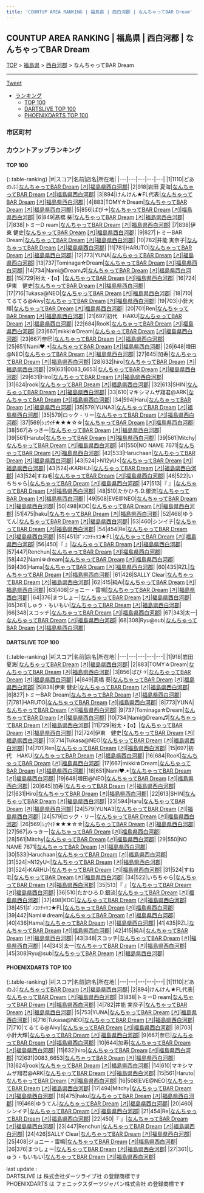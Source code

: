 ```yaml
---
title: 'COUNTUP AREA RANKING | 福島県 | 西白河郡 | なんちゃってBAR Dream'
---
```

## COUNTUP AREA RANKING | 福島県 | 西白河郡 | なんちゃってBAR Dream

[TOP](/darts/rank/) > [福島県](/darts/rank/福島県/) > [西白河郡](/darts/rank/福島県/西白河郡/) > なんちゃってBAR Dream

___

<a href="https://twitter.com/share?ref_src=twsrc%5Etfw" data-text="COUNTUP AREA RANKING | 福島県西白河郡なんちゃってBAR Dream" class="twitter-share-button" data-hashtags="DARTSLIVE,PHOENIXDARTS,darts,ダーツ" data-show-count="false">Tweet</a>

* [ランキング](#カウントアップランキング)
    * [TOP 100](#top-100)
    * [DARTSLIVE TOP 100](#dartslive-top-100)
    * [PHOENIXDARTS TOP 100](#phoenixdarts-top-100)

### 市区町村

<ul>

</ul>

### カウントアップランキング

#### TOP 100



{:.table-ranking}
|#|スコア|名前|店名|所在地|
|---|---|---|---|---|
|1|1110|<span class="rank-name-pd">どあのぶ</span>|<a href="/darts/rank/shops/82445.html">なんちゃってBAR Dream</a> <a href="https://vs.phoenixdarts.com/jp/shop/shopDetailInfo/s_82445?s_seq=82445">[↗]</a>|<a href="/darts/rank/福島県/西白河郡">福島県西白河郡</a>|
|2|918|<span class="rank-name-dl">岩田 夏海</span>|<a href="/darts/rank/shops/0468c81751098beb0d9b047a20a7ba1e.html">なんちゃってBAR Dream</a> <a href="https://search.dartslive.com/jp/shop/0468c81751098beb0d9b047a20a7ba1e">[↗]</a>|<a href="/darts/rank/福島県/西白河郡">福島県西白河郡</a>|
|3|894|<span class="rank-name-pd">けんけん★FL代表</span>|<a href="/darts/rank/shops/82445.html">なんちゃってBAR Dream</a> <a href="https://vs.phoenixdarts.com/jp/shop/shopDetailInfo/s_82445?s_seq=82445">[↗]</a>|<a href="/darts/rank/福島県/西白河郡">福島県西白河郡</a>|
|4|883|<span class="rank-name-dl">TOMY☆Dream</span>|<a href="/darts/rank/shops/0468c81751098beb0d9b047a20a7ba1e.html">なんちゃってBAR Dream</a> <a href="https://search.dartslive.com/jp/shop/0468c81751098beb0d9b047a20a7ba1e">[↗]</a>|<a href="/darts/rank/福島県/西白河郡">福島県西白河郡</a>|
|5|856|<span class="rank-name-dl">ばび→</span>|<a href="/darts/rank/shops/0468c81751098beb0d9b047a20a7ba1e.html">なんちゃってBAR Dream</a> <a href="https://search.dartslive.com/jp/shop/0468c81751098beb0d9b047a20a7ba1e">[↗]</a>|<a href="/darts/rank/福島県/西白河郡">福島県西白河郡</a>|
|6|849|<span class="rank-name-dl">髙橋 葵</span>|<a href="/darts/rank/shops/0468c81751098beb0d9b047a20a7ba1e.html">なんちゃってBAR Dream</a> <a href="https://search.dartslive.com/jp/shop/0468c81751098beb0d9b047a20a7ba1e">[↗]</a>|<a href="/darts/rank/福島県/西白河郡">福島県西白河郡</a>|
|7|838|<span class="rank-name-pd">トミーD ream</span>|<a href="/darts/rank/shops/82445.html">なんちゃってBAR Dream</a> <a href="https://vs.phoenixdarts.com/jp/shop/shopDetailInfo/s_82445?s_seq=82445">[↗]</a>|<a href="/darts/rank/福島県/西白河郡">福島県西白河郡</a>|
|7|838|<span class="rank-name-dl">伊東 健史</span>|<a href="/darts/rank/shops/0468c81751098beb0d9b047a20a7ba1e.html">なんちゃってBAR Dream</a> <a href="https://search.dartslive.com/jp/shop/0468c81751098beb0d9b047a20a7ba1e">[↗]</a>|<a href="/darts/rank/福島県/西白河郡">福島県西白河郡</a>|
|9|827|<span class="rank-name-dl">トミーBAR Dream</span>|<a href="/darts/rank/shops/0468c81751098beb0d9b047a20a7ba1e.html">なんちゃってBAR Dream</a> <a href="https://search.dartslive.com/jp/shop/0468c81751098beb0d9b047a20a7ba1e">[↗]</a>|<a href="/darts/rank/福島県/西白河郡">福島県西白河郡</a>|
|10|782|<span class="rank-name-pd">井能 実奈子</span>|<a href="/darts/rank/shops/82445.html">なんちゃってBAR Dream</a> <a href="https://vs.phoenixdarts.com/jp/shop/shopDetailInfo/s_82445?s_seq=82445">[↗]</a>|<a href="/darts/rank/福島県/西白河郡">福島県西白河郡</a>|
|11|781|<span class="rank-name-dl">HARUTO</span>|<a href="/darts/rank/shops/0468c81751098beb0d9b047a20a7ba1e.html">なんちゃってBAR Dream</a> <a href="https://search.dartslive.com/jp/shop/0468c81751098beb0d9b047a20a7ba1e">[↗]</a>|<a href="/darts/rank/福島県/西白河郡">福島県西白河郡</a>|
|12|773|<span class="rank-name-dl">YUNA</span>|<a href="/darts/rank/shops/0468c81751098beb0d9b047a20a7ba1e.html">なんちゃってBAR Dream</a> <a href="https://search.dartslive.com/jp/shop/0468c81751098beb0d9b047a20a7ba1e">[↗]</a>|<a href="/darts/rank/福島県/西白河郡">福島県西白河郡</a>|
|13|737|<span class="rank-name-dl">Tominaga☆Dream</span>|<a href="/darts/rank/shops/0468c81751098beb0d9b047a20a7ba1e.html">なんちゃってBAR Dream</a> <a href="https://search.dartslive.com/jp/shop/0468c81751098beb0d9b047a20a7ba1e">[↗]</a>|<a href="/darts/rank/福島県/西白河郡">福島県西白河郡</a>|
|14|734|<span class="rank-name-dl">Nami@Dream♫</span>|<a href="/darts/rank/shops/0468c81751098beb0d9b047a20a7ba1e.html">なんちゃってBAR Dream</a> <a href="https://search.dartslive.com/jp/shop/0468c81751098beb0d9b047a20a7ba1e">[↗]</a>|<a href="/darts/rank/福島県/西白河郡">福島県西白河郡</a>|
|15|729|<span class="rank-name-dl">裕太・【α】</span>|<a href="/darts/rank/shops/0468c81751098beb0d9b047a20a7ba1e.html">なんちゃってBAR Dream</a> <a href="https://search.dartslive.com/jp/shop/0468c81751098beb0d9b047a20a7ba1e">[↗]</a>|<a href="/darts/rank/福島県/西白河郡">福島県西白河郡</a>|
|16|724|<span class="rank-name-dl">伊東　健史</span>|<a href="/darts/rank/shops/0468c81751098beb0d9b047a20a7ba1e.html">なんちゃってBAR Dream</a> <a href="https://search.dartslive.com/jp/shop/0468c81751098beb0d9b047a20a7ba1e">[↗]</a>|<a href="/darts/rank/福島県/西白河郡">福島県西白河郡</a>|
|17|716|<span class="rank-name-pd">Tukasa@NEO</span>|<a href="/darts/rank/shops/82445.html">なんちゃってBAR Dream</a> <a href="https://vs.phoenixdarts.com/jp/shop/shopDetailInfo/s_82445?s_seq=82445">[↗]</a>|<a href="/darts/rank/福島県/西白河郡">福島県西白河郡</a>|
|18|710|<span class="rank-name-pd">てるてる@Aivy</span>|<a href="/darts/rank/shops/82445.html">なんちゃってBAR Dream</a> <a href="https://vs.phoenixdarts.com/jp/shop/shopDetailInfo/s_82445?s_seq=82445">[↗]</a>|<a href="/darts/rank/福島県/西白河郡">福島県西白河郡</a>|
|19|703|<span class="rank-name-pd">小針大輝</span>|<a href="/darts/rank/shops/82445.html">なんちゃってBAR Dream</a> <a href="https://vs.phoenixdarts.com/jp/shop/shopDetailInfo/s_82445?s_seq=82445">[↗]</a>|<a href="/darts/rank/福島県/西白河郡">福島県西白河郡</a>|
|20|701|<span class="rank-name-dl">Ren</span>|<a href="/darts/rank/shops/0468c81751098beb0d9b047a20a7ba1e.html">なんちゃってBAR Dream</a> <a href="https://search.dartslive.com/jp/shop/0468c81751098beb0d9b047a20a7ba1e">[↗]</a>|<a href="/darts/rank/福島県/西白河郡">福島県西白河郡</a>|
|21|697|<span class="rank-name-dl">初代　HAKU</span>|<a href="/darts/rank/shops/0468c81751098beb0d9b047a20a7ba1e.html">なんちゃってBAR Dream</a> <a href="https://search.dartslive.com/jp/shop/0468c81751098beb0d9b047a20a7ba1e">[↗]</a>|<a href="/darts/rank/福島県/西白河郡">福島県西白河郡</a>|
|22|684|<span class="rank-name-dl">RooK</span>|<a href="/darts/rank/shops/0468c81751098beb0d9b047a20a7ba1e.html">なんちゃってBAR Dream</a> <a href="https://search.dartslive.com/jp/shop/0468c81751098beb0d9b047a20a7ba1e">[↗]</a>|<a href="/darts/rank/福島県/西白河郡">福島県西白河郡</a>|
|23|667|<span class="rank-name-dl">mikki☆Dream</span>|<a href="/darts/rank/shops/0468c81751098beb0d9b047a20a7ba1e.html">なんちゃってBAR Dream</a> <a href="https://search.dartslive.com/jp/shop/0468c81751098beb0d9b047a20a7ba1e">[↗]</a>|<a href="/darts/rank/福島県/西白河郡">福島県西白河郡</a>|
|23|667|<span class="rank-name-pd">奈巳</span>|<a href="/darts/rank/shops/82445.html">なんちゃってBAR Dream</a> <a href="https://vs.phoenixdarts.com/jp/shop/shopDetailInfo/s_82445?s_seq=82445">[↗]</a>|<a href="/darts/rank/福島県/西白河郡">福島県西白河郡</a>|
|25|651|<span class="rank-name-dl">Nami❤︎.*</span>|<a href="/darts/rank/shops/0468c81751098beb0d9b047a20a7ba1e.html">なんちゃってBAR Dream</a> <a href="https://search.dartslive.com/jp/shop/0468c81751098beb0d9b047a20a7ba1e">[↗]</a>|<a href="/darts/rank/福島県/西白河郡">福島県西白河郡</a>|
|26|648|<span class="rank-name-dl">増田@NEO</span>|<a href="/darts/rank/shops/0468c81751098beb0d9b047a20a7ba1e.html">なんちゃってBAR Dream</a> <a href="https://search.dartslive.com/jp/shop/0468c81751098beb0d9b047a20a7ba1e">[↗]</a>|<a href="/darts/rank/福島県/西白河郡">福島県西白河郡</a>|
|27|645|<span class="rank-name-dl">加寿</span>|<a href="/darts/rank/shops/0468c81751098beb0d9b047a20a7ba1e.html">なんちゃってBAR Dream</a> <a href="https://search.dartslive.com/jp/shop/0468c81751098beb0d9b047a20a7ba1e">[↗]</a>|<a href="/darts/rank/福島県/西白河郡">福島県西白河郡</a>|
|28|632|<span class="rank-name-pd">hiro</span>|<a href="/darts/rank/shops/82445.html">なんちゃってBAR Dream</a> <a href="https://vs.phoenixdarts.com/jp/shop/shopDetailInfo/s_82445?s_seq=82445">[↗]</a>|<a href="/darts/rank/福島県/西白河郡">福島県西白河郡</a>|
|29|631|<span class="rank-name-pd">0083_6653</span>|<a href="/darts/rank/shops/82445.html">なんちゃってBAR Dream</a> <a href="https://vs.phoenixdarts.com/jp/shop/shopDetailInfo/s_82445?s_seq=82445">[↗]</a>|<a href="/darts/rank/福島県/西白河郡">福島県西白河郡</a>|
|29|631|<span class="rank-name-dl">Hiro</span>|<a href="/darts/rank/shops/0468c81751098beb0d9b047a20a7ba1e.html">なんちゃってBAR Dream</a> <a href="https://search.dartslive.com/jp/shop/0468c81751098beb0d9b047a20a7ba1e">[↗]</a>|<a href="/darts/rank/福島県/西白河郡">福島県西白河郡</a>|
|31|624|<span class="rank-name-pd">rook</span>|<a href="/darts/rank/shops/82445.html">なんちゃってBAR Dream</a> <a href="https://vs.phoenixdarts.com/jp/shop/shopDetailInfo/s_82445?s_seq=82445">[↗]</a>|<a href="/darts/rank/福島県/西白河郡">福島県西白河郡</a>|
|32|613|<span class="rank-name-dl">SHIN</span>|<a href="/darts/rank/shops/0468c81751098beb0d9b047a20a7ba1e.html">なんちゃってBAR Dream</a> <a href="https://search.dartslive.com/jp/shop/0468c81751098beb0d9b047a20a7ba1e">[↗]</a>|<a href="/darts/rank/福島県/西白河郡">福島県西白河郡</a>|
|33|610|<span class="rank-name-pd">マキシマムザ翔君@ARK</span>|<a href="/darts/rank/shops/82445.html">なんちゃってBAR Dream</a> <a href="https://vs.phoenixdarts.com/jp/shop/shopDetailInfo/s_82445?s_seq=82445">[↗]</a>|<a href="/darts/rank/福島県/西白河郡">福島県西白河郡</a>|
|34|594|<span class="rank-name-dl">Haru</span>|<a href="/darts/rank/shops/0468c81751098beb0d9b047a20a7ba1e.html">なんちゃってBAR Dream</a> <a href="https://search.dartslive.com/jp/shop/0468c81751098beb0d9b047a20a7ba1e">[↗]</a>|<a href="/darts/rank/福島県/西白河郡">福島県西白河郡</a>|
|35|579|<span class="rank-name-dl">YUNA3</span>|<a href="/darts/rank/shops/0468c81751098beb0d9b047a20a7ba1e.html">なんちゃってBAR Dream</a> <a href="https://search.dartslive.com/jp/shop/0468c81751098beb0d9b047a20a7ba1e">[↗]</a>|<a href="/darts/rank/福島県/西白河郡">福島県西白河郡</a>|
|35|579|<span class="rank-name-dl">ロック・リー</span>|<a href="/darts/rank/shops/0468c81751098beb0d9b047a20a7ba1e.html">なんちゃってBAR Dream</a> <a href="https://search.dartslive.com/jp/shop/0468c81751098beb0d9b047a20a7ba1e">[↗]</a>|<a href="/darts/rank/福島県/西白河郡">福島県西白河郡</a>|
|37|569|<span class="rank-name-dl">ｼｭｳｲﾁ★★★☆☆</span>|<a href="/darts/rank/shops/0468c81751098beb0d9b047a20a7ba1e.html">なんちゃってBAR Dream</a> <a href="https://search.dartslive.com/jp/shop/0468c81751098beb0d9b047a20a7ba1e">[↗]</a>|<a href="/darts/rank/福島県/西白河郡">福島県西白河郡</a>|
|38|567|<span class="rank-name-dl">みっきー</span>|<a href="/darts/rank/shops/0468c81751098beb0d9b047a20a7ba1e.html">なんちゃってBAR Dream</a> <a href="https://search.dartslive.com/jp/shop/0468c81751098beb0d9b047a20a7ba1e">[↗]</a>|<a href="/darts/rank/福島県/西白河郡">福島県西白河郡</a>|
|39|561|<span class="rank-name-pd">Haruto</span>|<a href="/darts/rank/shops/82445.html">なんちゃってBAR Dream</a> <a href="https://vs.phoenixdarts.com/jp/shop/shopDetailInfo/s_82445?s_seq=82445">[↗]</a>|<a href="/darts/rank/福島県/西白河郡">福島県西白河郡</a>|
|39|561|<span class="rank-name-dl">Mitchy</span>|<a href="/darts/rank/shops/0468c81751098beb0d9b047a20a7ba1e.html">なんちゃってBAR Dream</a> <a href="https://search.dartslive.com/jp/shop/0468c81751098beb0d9b047a20a7ba1e">[↗]</a>|<a href="/darts/rank/福島県/西白河郡">福島県西白河郡</a>|
|41|550|<span class="rank-name-dl">NO NAME 7671</span>|<a href="/darts/rank/shops/0468c81751098beb0d9b047a20a7ba1e.html">なんちゃってBAR Dream</a> <a href="https://search.dartslive.com/jp/shop/0468c81751098beb0d9b047a20a7ba1e">[↗]</a>|<a href="/darts/rank/福島県/西白河郡">福島県西白河郡</a>|
|42|533|<span class="rank-name-dl">Haruchaan</span>|<a href="/darts/rank/shops/0468c81751098beb0d9b047a20a7ba1e.html">なんちゃってBAR Dream</a> <a href="https://search.dartslive.com/jp/shop/0468c81751098beb0d9b047a20a7ba1e">[↗]</a>|<a href="/darts/rank/福島県/西白河郡">福島県西白河郡</a>|
|43|524|<span class="rank-name-dl">&gt;N12yU&lt;</span>|<a href="/darts/rank/shops/0468c81751098beb0d9b047a20a7ba1e.html">なんちゃってBAR Dream</a> <a href="https://search.dartslive.com/jp/shop/0468c81751098beb0d9b047a20a7ba1e">[↗]</a>|<a href="/darts/rank/福島県/西白河郡">福島県西白河郡</a>|
|43|524|<span class="rank-name-dl">‹KARHU›</span>|<a href="/darts/rank/shops/0468c81751098beb0d9b047a20a7ba1e.html">なんちゃってBAR Dream</a> <a href="https://search.dartslive.com/jp/shop/0468c81751098beb0d9b047a20a7ba1e">[↗]</a>|<a href="/darts/rank/福島県/西白河郡">福島県西白河郡</a>|
|43|524|<span class="rank-name-dl">すね毛</span>|<a href="/darts/rank/shops/0468c81751098beb0d9b047a20a7ba1e.html">なんちゃってBAR Dream</a> <a href="https://search.dartslive.com/jp/shop/0468c81751098beb0d9b047a20a7ba1e">[↗]</a>|<a href="/darts/rank/福島県/西白河郡">福島県西白河郡</a>|
|46|522|<span class="rank-name-dl">いちちゃら</span>|<a href="/darts/rank/shops/0468c81751098beb0d9b047a20a7ba1e.html">なんちゃってBAR Dream</a> <a href="https://search.dartslive.com/jp/shop/0468c81751098beb0d9b047a20a7ba1e">[↗]</a>|<a href="/darts/rank/福島県/西白河郡">福島県西白河郡</a>|
|47|513|<span class="rank-name-dl">『 』</span>|<a href="/darts/rank/shops/0468c81751098beb0d9b047a20a7ba1e.html">なんちゃってBAR Dream</a> <a href="https://search.dartslive.com/jp/shop/0468c81751098beb0d9b047a20a7ba1e">[↗]</a>|<a href="/darts/rank/福島県/西白河郡">福島県西白河郡</a>|
|48|510|<span class="rank-name-dl">たかひろ.D.銀流</span>|<a href="/darts/rank/shops/0468c81751098beb0d9b047a20a7ba1e.html">なんちゃってBAR Dream</a> <a href="https://search.dartslive.com/jp/shop/0468c81751098beb0d9b047a20a7ba1e">[↗]</a>|<a href="/darts/rank/福島県/西白河郡">福島県西白河郡</a>|
|49|508|<span class="rank-name-pd">EVE@NEO</span>|<a href="/darts/rank/shops/82445.html">なんちゃってBAR Dream</a> <a href="https://vs.phoenixdarts.com/jp/shop/shopDetailInfo/s_82445?s_seq=82445">[↗]</a>|<a href="/darts/rank/福島県/西白河郡">福島県西白河郡</a>|
|50|498|<span class="rank-name-dl">KDC</span>|<a href="/darts/rank/shops/0468c81751098beb0d9b047a20a7ba1e.html">なんちゃってBAR Dream</a> <a href="https://search.dartslive.com/jp/shop/0468c81751098beb0d9b047a20a7ba1e">[↗]</a>|<a href="/darts/rank/福島県/西白河郡">福島県西白河郡</a>|
|51|475|<span class="rank-name-pd">haku</span>|<a href="/darts/rank/shops/82445.html">なんちゃってBAR Dream</a> <a href="https://vs.phoenixdarts.com/jp/shop/shopDetailInfo/s_82445?s_seq=82445">[↗]</a>|<a href="/darts/rank/福島県/西白河郡">福島県西白河郡</a>|
|52|468|<span class="rank-name-pd">ゆうてん</span>|<a href="/darts/rank/shops/82445.html">なんちゃってBAR Dream</a> <a href="https://vs.phoenixdarts.com/jp/shop/shopDetailInfo/s_82445?s_seq=82445">[↗]</a>|<a href="/darts/rank/福島県/西白河郡">福島県西白河郡</a>|
|53|460|<span class="rank-name-pd">シンイチ</span>|<a href="/darts/rank/shops/82445.html">なんちゃってBAR Dream</a> <a href="https://vs.phoenixdarts.com/jp/shop/shopDetailInfo/s_82445?s_seq=82445">[↗]</a>|<a href="/darts/rank/福島県/西白河郡">福島県西白河郡</a>|
|54|454|<span class="rank-name-pd">Re</span>|<a href="/darts/rank/shops/82445.html">なんちゃってBAR Dream</a> <a href="https://vs.phoenixdarts.com/jp/shop/shopDetailInfo/s_82445?s_seq=82445">[↗]</a>|<a href="/darts/rank/福島県/西白河郡">福島県西白河郡</a>|
|55|451|<span class="rank-name-dl">ﾎﾟﾝｺﾂﾁｬﾘｺ★FL</span>|<a href="/darts/rank/shops/0468c81751098beb0d9b047a20a7ba1e.html">なんちゃってBAR Dream</a> <a href="https://search.dartslive.com/jp/shop/0468c81751098beb0d9b047a20a7ba1e">[↗]</a>|<a href="/darts/rank/福島県/西白河郡">福島県西白河郡</a>|
|56|450|<span class="rank-name-pd">『      』</span>|<a href="/darts/rank/shops/82445.html">なんちゃってBAR Dream</a> <a href="https://vs.phoenixdarts.com/jp/shop/shopDetailInfo/s_82445?s_seq=82445">[↗]</a>|<a href="/darts/rank/福島県/西白河郡">福島県西白河郡</a>|
|57|447|<span class="rank-name-pd">Renchun</span>|<a href="/darts/rank/shops/82445.html">なんちゃってBAR Dream</a> <a href="https://vs.phoenixdarts.com/jp/shop/shopDetailInfo/s_82445?s_seq=82445">[↗]</a>|<a href="/darts/rank/福島県/西白河郡">福島県西白河郡</a>|
|58|442|<span class="rank-name-dl">Nami☆dream</span>|<a href="/darts/rank/shops/0468c81751098beb0d9b047a20a7ba1e.html">なんちゃってBAR Dream</a> <a href="https://search.dartslive.com/jp/shop/0468c81751098beb0d9b047a20a7ba1e">[↗]</a>|<a href="/darts/rank/福島県/西白河郡">福島県西白河郡</a>|
|59|436|<span class="rank-name-dl">Hama</span>|<a href="/darts/rank/shops/0468c81751098beb0d9b047a20a7ba1e.html">なんちゃってBAR Dream</a> <a href="https://search.dartslive.com/jp/shop/0468c81751098beb0d9b047a20a7ba1e">[↗]</a>|<a href="/darts/rank/福島県/西白河郡">福島県西白河郡</a>|
|60|435|<span class="rank-name-dl">RZL</span>|<a href="/darts/rank/shops/0468c81751098beb0d9b047a20a7ba1e.html">なんちゃってBAR Dream</a> <a href="https://search.dartslive.com/jp/shop/0468c81751098beb0d9b047a20a7ba1e">[↗]</a>|<a href="/darts/rank/福島県/西白河郡">福島県西白河郡</a>|
|61|426|<span class="rank-name-pd">SALLY Clear</span>|<a href="/darts/rank/shops/82445.html">なんちゃってBAR Dream</a> <a href="https://vs.phoenixdarts.com/jp/shop/shopDetailInfo/s_82445?s_seq=82445">[↗]</a>|<a href="/darts/rank/福島県/西白河郡">福島県西白河郡</a>|
|62|415|<span class="rank-name-dl">純Ai</span>|<a href="/darts/rank/shops/0468c81751098beb0d9b047a20a7ba1e.html">なんちゃってBAR Dream</a> <a href="https://search.dartslive.com/jp/shop/0468c81751098beb0d9b047a20a7ba1e">[↗]</a>|<a href="/darts/rank/福島県/西白河郡">福島県西白河郡</a>|
|63|408|<span class="rank-name-pd">ジョニー・雷鳴</span>|<a href="/darts/rank/shops/82445.html">なんちゃってBAR Dream</a> <a href="https://vs.phoenixdarts.com/jp/shop/shopDetailInfo/s_82445?s_seq=82445">[↗]</a>|<a href="/darts/rank/福島県/西白河郡">福島県西白河郡</a>|
|64|376|<span class="rank-name-pd">まつしょー</span>|<a href="/darts/rank/shops/82445.html">なんちゃってBAR Dream</a> <a href="https://vs.phoenixdarts.com/jp/shop/shopDetailInfo/s_82445?s_seq=82445">[↗]</a>|<a href="/darts/rank/福島県/西白河郡">福島県西白河郡</a>|
|65|361|<span class="rank-name-pd">しゅう・もいもい</span>|<a href="/darts/rank/shops/82445.html">なんちゃってBAR Dream</a> <a href="https://vs.phoenixdarts.com/jp/shop/shopDetailInfo/s_82445?s_seq=82445">[↗]</a>|<a href="/darts/rank/福島県/西白河郡">福島県西白河郡</a>|
|66|348|<span class="rank-name-dl">スコッチ</span>|<a href="/darts/rank/shops/0468c81751098beb0d9b047a20a7ba1e.html">なんちゃってBAR Dream</a> <a href="https://search.dartslive.com/jp/shop/0468c81751098beb0d9b047a20a7ba1e">[↗]</a>|<a href="/darts/rank/福島県/西白河郡">福島県西白河郡</a>|
|67|343|<span class="rank-name-dl">太一</span>|<a href="/darts/rank/shops/0468c81751098beb0d9b047a20a7ba1e.html">なんちゃってBAR Dream</a> <a href="https://search.dartslive.com/jp/shop/0468c81751098beb0d9b047a20a7ba1e">[↗]</a>|<a href="/darts/rank/福島県/西白河郡">福島県西白河郡</a>|
|68|308|<span class="rank-name-dl">Ryu@sub</span>|<a href="/darts/rank/shops/0468c81751098beb0d9b047a20a7ba1e.html">なんちゃってBAR Dream</a> <a href="https://search.dartslive.com/jp/shop/0468c81751098beb0d9b047a20a7ba1e">[↗]</a>|<a href="/darts/rank/福島県/西白河郡">福島県西白河郡</a>|


#### DARTSLIVE TOP 100



{:.table-ranking}
|#|スコア|名前|店名|所在地|
|---|---|---|---|---|
|1|918|<span class="rank-name-dl">岩田 夏海</span>|<a href="/darts/rank/shops/0468c81751098beb0d9b047a20a7ba1e.html">なんちゃってBAR Dream</a> <a href="https://search.dartslive.com/jp/shop/0468c81751098beb0d9b047a20a7ba1e">[↗]</a>|<a href="/darts/rank/福島県/西白河郡">福島県西白河郡</a>|
|2|883|<span class="rank-name-dl">TOMY☆Dream</span>|<a href="/darts/rank/shops/0468c81751098beb0d9b047a20a7ba1e.html">なんちゃってBAR Dream</a> <a href="https://search.dartslive.com/jp/shop/0468c81751098beb0d9b047a20a7ba1e">[↗]</a>|<a href="/darts/rank/福島県/西白河郡">福島県西白河郡</a>|
|3|856|<span class="rank-name-dl">ばび→</span>|<a href="/darts/rank/shops/0468c81751098beb0d9b047a20a7ba1e.html">なんちゃってBAR Dream</a> <a href="https://search.dartslive.com/jp/shop/0468c81751098beb0d9b047a20a7ba1e">[↗]</a>|<a href="/darts/rank/福島県/西白河郡">福島県西白河郡</a>|
|4|849|<span class="rank-name-dl">髙橋 葵</span>|<a href="/darts/rank/shops/0468c81751098beb0d9b047a20a7ba1e.html">なんちゃってBAR Dream</a> <a href="https://search.dartslive.com/jp/shop/0468c81751098beb0d9b047a20a7ba1e">[↗]</a>|<a href="/darts/rank/福島県/西白河郡">福島県西白河郡</a>|
|5|838|<span class="rank-name-dl">伊東 健史</span>|<a href="/darts/rank/shops/0468c81751098beb0d9b047a20a7ba1e.html">なんちゃってBAR Dream</a> <a href="https://search.dartslive.com/jp/shop/0468c81751098beb0d9b047a20a7ba1e">[↗]</a>|<a href="/darts/rank/福島県/西白河郡">福島県西白河郡</a>|
|6|827|<span class="rank-name-dl">トミーBAR Dream</span>|<a href="/darts/rank/shops/0468c81751098beb0d9b047a20a7ba1e.html">なんちゃってBAR Dream</a> <a href="https://search.dartslive.com/jp/shop/0468c81751098beb0d9b047a20a7ba1e">[↗]</a>|<a href="/darts/rank/福島県/西白河郡">福島県西白河郡</a>|
|7|781|<span class="rank-name-dl">HARUTO</span>|<a href="/darts/rank/shops/0468c81751098beb0d9b047a20a7ba1e.html">なんちゃってBAR Dream</a> <a href="https://search.dartslive.com/jp/shop/0468c81751098beb0d9b047a20a7ba1e">[↗]</a>|<a href="/darts/rank/福島県/西白河郡">福島県西白河郡</a>|
|8|773|<span class="rank-name-dl">YUNA</span>|<a href="/darts/rank/shops/0468c81751098beb0d9b047a20a7ba1e.html">なんちゃってBAR Dream</a> <a href="https://search.dartslive.com/jp/shop/0468c81751098beb0d9b047a20a7ba1e">[↗]</a>|<a href="/darts/rank/福島県/西白河郡">福島県西白河郡</a>|
|9|737|<span class="rank-name-dl">Tominaga☆Dream</span>|<a href="/darts/rank/shops/0468c81751098beb0d9b047a20a7ba1e.html">なんちゃってBAR Dream</a> <a href="https://search.dartslive.com/jp/shop/0468c81751098beb0d9b047a20a7ba1e">[↗]</a>|<a href="/darts/rank/福島県/西白河郡">福島県西白河郡</a>|
|10|734|<span class="rank-name-dl">Nami@Dream♫</span>|<a href="/darts/rank/shops/0468c81751098beb0d9b047a20a7ba1e.html">なんちゃってBAR Dream</a> <a href="https://search.dartslive.com/jp/shop/0468c81751098beb0d9b047a20a7ba1e">[↗]</a>|<a href="/darts/rank/福島県/西白河郡">福島県西白河郡</a>|
|11|729|<span class="rank-name-dl">裕太・【α】</span>|<a href="/darts/rank/shops/0468c81751098beb0d9b047a20a7ba1e.html">なんちゃってBAR Dream</a> <a href="https://search.dartslive.com/jp/shop/0468c81751098beb0d9b047a20a7ba1e">[↗]</a>|<a href="/darts/rank/福島県/西白河郡">福島県西白河郡</a>|
|12|724|<span class="rank-name-dl">伊東　健史</span>|<a href="/darts/rank/shops/0468c81751098beb0d9b047a20a7ba1e.html">なんちゃってBAR Dream</a> <a href="https://search.dartslive.com/jp/shop/0468c81751098beb0d9b047a20a7ba1e">[↗]</a>|<a href="/darts/rank/福島県/西白河郡">福島県西白河郡</a>|
|13|714|<span class="rank-name-dl">Tukasa@NEO</span>|<a href="/darts/rank/shops/0468c81751098beb0d9b047a20a7ba1e.html">なんちゃってBAR Dream</a> <a href="https://search.dartslive.com/jp/shop/0468c81751098beb0d9b047a20a7ba1e">[↗]</a>|<a href="/darts/rank/福島県/西白河郡">福島県西白河郡</a>|
|14|701|<span class="rank-name-dl">Ren</span>|<a href="/darts/rank/shops/0468c81751098beb0d9b047a20a7ba1e.html">なんちゃってBAR Dream</a> <a href="https://search.dartslive.com/jp/shop/0468c81751098beb0d9b047a20a7ba1e">[↗]</a>|<a href="/darts/rank/福島県/西白河郡">福島県西白河郡</a>|
|15|697|<span class="rank-name-dl">初代　HAKU</span>|<a href="/darts/rank/shops/0468c81751098beb0d9b047a20a7ba1e.html">なんちゃってBAR Dream</a> <a href="https://search.dartslive.com/jp/shop/0468c81751098beb0d9b047a20a7ba1e">[↗]</a>|<a href="/darts/rank/福島県/西白河郡">福島県西白河郡</a>|
|16|684|<span class="rank-name-dl">RooK</span>|<a href="/darts/rank/shops/0468c81751098beb0d9b047a20a7ba1e.html">なんちゃってBAR Dream</a> <a href="https://search.dartslive.com/jp/shop/0468c81751098beb0d9b047a20a7ba1e">[↗]</a>|<a href="/darts/rank/福島県/西白河郡">福島県西白河郡</a>|
|17|667|<span class="rank-name-dl">mikki☆Dream</span>|<a href="/darts/rank/shops/0468c81751098beb0d9b047a20a7ba1e.html">なんちゃってBAR Dream</a> <a href="https://search.dartslive.com/jp/shop/0468c81751098beb0d9b047a20a7ba1e">[↗]</a>|<a href="/darts/rank/福島県/西白河郡">福島県西白河郡</a>|
|18|651|<span class="rank-name-dl">Nami❤︎.*</span>|<a href="/darts/rank/shops/0468c81751098beb0d9b047a20a7ba1e.html">なんちゃってBAR Dream</a> <a href="https://search.dartslive.com/jp/shop/0468c81751098beb0d9b047a20a7ba1e">[↗]</a>|<a href="/darts/rank/福島県/西白河郡">福島県西白河郡</a>|
|19|648|<span class="rank-name-dl">増田@NEO</span>|<a href="/darts/rank/shops/0468c81751098beb0d9b047a20a7ba1e.html">なんちゃってBAR Dream</a> <a href="https://search.dartslive.com/jp/shop/0468c81751098beb0d9b047a20a7ba1e">[↗]</a>|<a href="/darts/rank/福島県/西白河郡">福島県西白河郡</a>|
|20|645|<span class="rank-name-dl">加寿</span>|<a href="/darts/rank/shops/0468c81751098beb0d9b047a20a7ba1e.html">なんちゃってBAR Dream</a> <a href="https://search.dartslive.com/jp/shop/0468c81751098beb0d9b047a20a7ba1e">[↗]</a>|<a href="/darts/rank/福島県/西白河郡">福島県西白河郡</a>|
|21|631|<span class="rank-name-dl">Hiro</span>|<a href="/darts/rank/shops/0468c81751098beb0d9b047a20a7ba1e.html">なんちゃってBAR Dream</a> <a href="https://search.dartslive.com/jp/shop/0468c81751098beb0d9b047a20a7ba1e">[↗]</a>|<a href="/darts/rank/福島県/西白河郡">福島県西白河郡</a>|
|22|613|<span class="rank-name-dl">SHIN</span>|<a href="/darts/rank/shops/0468c81751098beb0d9b047a20a7ba1e.html">なんちゃってBAR Dream</a> <a href="https://search.dartslive.com/jp/shop/0468c81751098beb0d9b047a20a7ba1e">[↗]</a>|<a href="/darts/rank/福島県/西白河郡">福島県西白河郡</a>|
|23|594|<span class="rank-name-dl">Haru</span>|<a href="/darts/rank/shops/0468c81751098beb0d9b047a20a7ba1e.html">なんちゃってBAR Dream</a> <a href="https://search.dartslive.com/jp/shop/0468c81751098beb0d9b047a20a7ba1e">[↗]</a>|<a href="/darts/rank/福島県/西白河郡">福島県西白河郡</a>|
|24|579|<span class="rank-name-dl">YUNA3</span>|<a href="/darts/rank/shops/0468c81751098beb0d9b047a20a7ba1e.html">なんちゃってBAR Dream</a> <a href="https://search.dartslive.com/jp/shop/0468c81751098beb0d9b047a20a7ba1e">[↗]</a>|<a href="/darts/rank/福島県/西白河郡">福島県西白河郡</a>|
|24|579|<span class="rank-name-dl">ロック・リー</span>|<a href="/darts/rank/shops/0468c81751098beb0d9b047a20a7ba1e.html">なんちゃってBAR Dream</a> <a href="https://search.dartslive.com/jp/shop/0468c81751098beb0d9b047a20a7ba1e">[↗]</a>|<a href="/darts/rank/福島県/西白河郡">福島県西白河郡</a>|
|26|569|<span class="rank-name-dl">ｼｭｳｲﾁ★★★☆☆</span>|<a href="/darts/rank/shops/0468c81751098beb0d9b047a20a7ba1e.html">なんちゃってBAR Dream</a> <a href="https://search.dartslive.com/jp/shop/0468c81751098beb0d9b047a20a7ba1e">[↗]</a>|<a href="/darts/rank/福島県/西白河郡">福島県西白河郡</a>|
|27|567|<span class="rank-name-dl">みっきー</span>|<a href="/darts/rank/shops/0468c81751098beb0d9b047a20a7ba1e.html">なんちゃってBAR Dream</a> <a href="https://search.dartslive.com/jp/shop/0468c81751098beb0d9b047a20a7ba1e">[↗]</a>|<a href="/darts/rank/福島県/西白河郡">福島県西白河郡</a>|
|28|561|<span class="rank-name-dl">Mitchy</span>|<a href="/darts/rank/shops/0468c81751098beb0d9b047a20a7ba1e.html">なんちゃってBAR Dream</a> <a href="https://search.dartslive.com/jp/shop/0468c81751098beb0d9b047a20a7ba1e">[↗]</a>|<a href="/darts/rank/福島県/西白河郡">福島県西白河郡</a>|
|29|550|<span class="rank-name-dl">NO NAME 7671</span>|<a href="/darts/rank/shops/0468c81751098beb0d9b047a20a7ba1e.html">なんちゃってBAR Dream</a> <a href="https://search.dartslive.com/jp/shop/0468c81751098beb0d9b047a20a7ba1e">[↗]</a>|<a href="/darts/rank/福島県/西白河郡">福島県西白河郡</a>|
|30|533|<span class="rank-name-dl">Haruchaan</span>|<a href="/darts/rank/shops/0468c81751098beb0d9b047a20a7ba1e.html">なんちゃってBAR Dream</a> <a href="https://search.dartslive.com/jp/shop/0468c81751098beb0d9b047a20a7ba1e">[↗]</a>|<a href="/darts/rank/福島県/西白河郡">福島県西白河郡</a>|
|31|524|<span class="rank-name-dl">&gt;N12yU&lt;</span>|<a href="/darts/rank/shops/0468c81751098beb0d9b047a20a7ba1e.html">なんちゃってBAR Dream</a> <a href="https://search.dartslive.com/jp/shop/0468c81751098beb0d9b047a20a7ba1e">[↗]</a>|<a href="/darts/rank/福島県/西白河郡">福島県西白河郡</a>|
|31|524|<span class="rank-name-dl">‹KARHU›</span>|<a href="/darts/rank/shops/0468c81751098beb0d9b047a20a7ba1e.html">なんちゃってBAR Dream</a> <a href="https://search.dartslive.com/jp/shop/0468c81751098beb0d9b047a20a7ba1e">[↗]</a>|<a href="/darts/rank/福島県/西白河郡">福島県西白河郡</a>|
|31|524|<span class="rank-name-dl">すね毛</span>|<a href="/darts/rank/shops/0468c81751098beb0d9b047a20a7ba1e.html">なんちゃってBAR Dream</a> <a href="https://search.dartslive.com/jp/shop/0468c81751098beb0d9b047a20a7ba1e">[↗]</a>|<a href="/darts/rank/福島県/西白河郡">福島県西白河郡</a>|
|34|522|<span class="rank-name-dl">いちちゃら</span>|<a href="/darts/rank/shops/0468c81751098beb0d9b047a20a7ba1e.html">なんちゃってBAR Dream</a> <a href="https://search.dartslive.com/jp/shop/0468c81751098beb0d9b047a20a7ba1e">[↗]</a>|<a href="/darts/rank/福島県/西白河郡">福島県西白河郡</a>|
|35|513|<span class="rank-name-dl">『 』</span>|<a href="/darts/rank/shops/0468c81751098beb0d9b047a20a7ba1e.html">なんちゃってBAR Dream</a> <a href="https://search.dartslive.com/jp/shop/0468c81751098beb0d9b047a20a7ba1e">[↗]</a>|<a href="/darts/rank/福島県/西白河郡">福島県西白河郡</a>|
|36|510|<span class="rank-name-dl">たかひろ.D.銀流</span>|<a href="/darts/rank/shops/0468c81751098beb0d9b047a20a7ba1e.html">なんちゃってBAR Dream</a> <a href="https://search.dartslive.com/jp/shop/0468c81751098beb0d9b047a20a7ba1e">[↗]</a>|<a href="/darts/rank/福島県/西白河郡">福島県西白河郡</a>|
|37|498|<span class="rank-name-dl">KDC</span>|<a href="/darts/rank/shops/0468c81751098beb0d9b047a20a7ba1e.html">なんちゃってBAR Dream</a> <a href="https://search.dartslive.com/jp/shop/0468c81751098beb0d9b047a20a7ba1e">[↗]</a>|<a href="/darts/rank/福島県/西白河郡">福島県西白河郡</a>|
|38|451|<span class="rank-name-dl">ﾎﾟﾝｺﾂﾁｬﾘｺ★FL</span>|<a href="/darts/rank/shops/0468c81751098beb0d9b047a20a7ba1e.html">なんちゃってBAR Dream</a> <a href="https://search.dartslive.com/jp/shop/0468c81751098beb0d9b047a20a7ba1e">[↗]</a>|<a href="/darts/rank/福島県/西白河郡">福島県西白河郡</a>|
|39|442|<span class="rank-name-dl">Nami☆dream</span>|<a href="/darts/rank/shops/0468c81751098beb0d9b047a20a7ba1e.html">なんちゃってBAR Dream</a> <a href="https://search.dartslive.com/jp/shop/0468c81751098beb0d9b047a20a7ba1e">[↗]</a>|<a href="/darts/rank/福島県/西白河郡">福島県西白河郡</a>|
|40|436|<span class="rank-name-dl">Hama</span>|<a href="/darts/rank/shops/0468c81751098beb0d9b047a20a7ba1e.html">なんちゃってBAR Dream</a> <a href="https://search.dartslive.com/jp/shop/0468c81751098beb0d9b047a20a7ba1e">[↗]</a>|<a href="/darts/rank/福島県/西白河郡">福島県西白河郡</a>|
|41|435|<span class="rank-name-dl">RZL</span>|<a href="/darts/rank/shops/0468c81751098beb0d9b047a20a7ba1e.html">なんちゃってBAR Dream</a> <a href="https://search.dartslive.com/jp/shop/0468c81751098beb0d9b047a20a7ba1e">[↗]</a>|<a href="/darts/rank/福島県/西白河郡">福島県西白河郡</a>|
|42|415|<span class="rank-name-dl">純Ai</span>|<a href="/darts/rank/shops/0468c81751098beb0d9b047a20a7ba1e.html">なんちゃってBAR Dream</a> <a href="https://search.dartslive.com/jp/shop/0468c81751098beb0d9b047a20a7ba1e">[↗]</a>|<a href="/darts/rank/福島県/西白河郡">福島県西白河郡</a>|
|43|348|<span class="rank-name-dl">スコッチ</span>|<a href="/darts/rank/shops/0468c81751098beb0d9b047a20a7ba1e.html">なんちゃってBAR Dream</a> <a href="https://search.dartslive.com/jp/shop/0468c81751098beb0d9b047a20a7ba1e">[↗]</a>|<a href="/darts/rank/福島県/西白河郡">福島県西白河郡</a>|
|44|343|<span class="rank-name-dl">太一</span>|<a href="/darts/rank/shops/0468c81751098beb0d9b047a20a7ba1e.html">なんちゃってBAR Dream</a> <a href="https://search.dartslive.com/jp/shop/0468c81751098beb0d9b047a20a7ba1e">[↗]</a>|<a href="/darts/rank/福島県/西白河郡">福島県西白河郡</a>|
|45|308|<span class="rank-name-dl">Ryu@sub</span>|<a href="/darts/rank/shops/0468c81751098beb0d9b047a20a7ba1e.html">なんちゃってBAR Dream</a> <a href="https://search.dartslive.com/jp/shop/0468c81751098beb0d9b047a20a7ba1e">[↗]</a>|<a href="/darts/rank/福島県/西白河郡">福島県西白河郡</a>|


#### PHOENIXDARTS TOP 100



{:.table-ranking}
|#|スコア|名前|店名|所在地|
|---|---|---|---|---|
|1|1110|<span class="rank-name-pd">どあのぶ</span>|<a href="/darts/rank/shops/82445.html">なんちゃってBAR Dream</a> <a href="https://vs.phoenixdarts.com/jp/shop/shopDetailInfo/s_82445?s_seq=82445">[↗]</a>|<a href="/darts/rank/福島県/西白河郡">福島県西白河郡</a>|
|2|894|<span class="rank-name-pd">けんけん★FL代表</span>|<a href="/darts/rank/shops/82445.html">なんちゃってBAR Dream</a> <a href="https://vs.phoenixdarts.com/jp/shop/shopDetailInfo/s_82445?s_seq=82445">[↗]</a>|<a href="/darts/rank/福島県/西白河郡">福島県西白河郡</a>|
|3|838|<span class="rank-name-pd">トミーD ream</span>|<a href="/darts/rank/shops/82445.html">なんちゃってBAR Dream</a> <a href="https://vs.phoenixdarts.com/jp/shop/shopDetailInfo/s_82445?s_seq=82445">[↗]</a>|<a href="/darts/rank/福島県/西白河郡">福島県西白河郡</a>|
|4|782|<span class="rank-name-pd">井能 実奈子</span>|<a href="/darts/rank/shops/82445.html">なんちゃってBAR Dream</a> <a href="https://vs.phoenixdarts.com/jp/shop/shopDetailInfo/s_82445?s_seq=82445">[↗]</a>|<a href="/darts/rank/福島県/西白河郡">福島県西白河郡</a>|
|5|753|<span class="rank-name-pd">YUNA</span>|<a href="/darts/rank/shops/82445.html">なんちゃってBAR Dream</a> <a href="https://vs.phoenixdarts.com/jp/shop/shopDetailInfo/s_82445?s_seq=82445">[↗]</a>|<a href="/darts/rank/福島県/西白河郡">福島県西白河郡</a>|
|6|716|<span class="rank-name-pd">Tukasa@NEO</span>|<a href="/darts/rank/shops/82445.html">なんちゃってBAR Dream</a> <a href="https://vs.phoenixdarts.com/jp/shop/shopDetailInfo/s_82445?s_seq=82445">[↗]</a>|<a href="/darts/rank/福島県/西白河郡">福島県西白河郡</a>|
|7|710|<span class="rank-name-pd">てるてる@Aivy</span>|<a href="/darts/rank/shops/82445.html">なんちゃってBAR Dream</a> <a href="https://vs.phoenixdarts.com/jp/shop/shopDetailInfo/s_82445?s_seq=82445">[↗]</a>|<a href="/darts/rank/福島県/西白河郡">福島県西白河郡</a>|
|8|703|<span class="rank-name-pd">小針大輝</span>|<a href="/darts/rank/shops/82445.html">なんちゃってBAR Dream</a> <a href="https://vs.phoenixdarts.com/jp/shop/shopDetailInfo/s_82445?s_seq=82445">[↗]</a>|<a href="/darts/rank/福島県/西白河郡">福島県西白河郡</a>|
|9|667|<span class="rank-name-pd">奈巳</span>|<a href="/darts/rank/shops/82445.html">なんちゃってBAR Dream</a> <a href="https://vs.phoenixdarts.com/jp/shop/shopDetailInfo/s_82445?s_seq=82445">[↗]</a>|<a href="/darts/rank/福島県/西白河郡">福島県西白河郡</a>|
|10|644|<span class="rank-name-pd">加寿</span>|<a href="/darts/rank/shops/82445.html">なんちゃってBAR Dream</a> <a href="https://vs.phoenixdarts.com/jp/shop/shopDetailInfo/s_82445?s_seq=82445">[↗]</a>|<a href="/darts/rank/福島県/西白河郡">福島県西白河郡</a>|
|11|632|<span class="rank-name-pd">hiro</span>|<a href="/darts/rank/shops/82445.html">なんちゃってBAR Dream</a> <a href="https://vs.phoenixdarts.com/jp/shop/shopDetailInfo/s_82445?s_seq=82445">[↗]</a>|<a href="/darts/rank/福島県/西白河郡">福島県西白河郡</a>|
|12|631|<span class="rank-name-pd">0083_6653</span>|<a href="/darts/rank/shops/82445.html">なんちゃってBAR Dream</a> <a href="https://vs.phoenixdarts.com/jp/shop/shopDetailInfo/s_82445?s_seq=82445">[↗]</a>|<a href="/darts/rank/福島県/西白河郡">福島県西白河郡</a>|
|13|624|<span class="rank-name-pd">rook</span>|<a href="/darts/rank/shops/82445.html">なんちゃってBAR Dream</a> <a href="https://vs.phoenixdarts.com/jp/shop/shopDetailInfo/s_82445?s_seq=82445">[↗]</a>|<a href="/darts/rank/福島県/西白河郡">福島県西白河郡</a>|
|14|610|<span class="rank-name-pd">マキシマムザ翔君@ARK</span>|<a href="/darts/rank/shops/82445.html">なんちゃってBAR Dream</a> <a href="https://vs.phoenixdarts.com/jp/shop/shopDetailInfo/s_82445?s_seq=82445">[↗]</a>|<a href="/darts/rank/福島県/西白河郡">福島県西白河郡</a>|
|15|561|<span class="rank-name-pd">Haruto</span>|<a href="/darts/rank/shops/82445.html">なんちゃってBAR Dream</a> <a href="https://vs.phoenixdarts.com/jp/shop/shopDetailInfo/s_82445?s_seq=82445">[↗]</a>|<a href="/darts/rank/福島県/西白河郡">福島県西白河郡</a>|
|16|508|<span class="rank-name-pd">EVE@NEO</span>|<a href="/darts/rank/shops/82445.html">なんちゃってBAR Dream</a> <a href="https://vs.phoenixdarts.com/jp/shop/shopDetailInfo/s_82445?s_seq=82445">[↗]</a>|<a href="/darts/rank/福島県/西白河郡">福島県西白河郡</a>|
|17|494|<span class="rank-name-pd">Mitchy</span>|<a href="/darts/rank/shops/82445.html">なんちゃってBAR Dream</a> <a href="https://vs.phoenixdarts.com/jp/shop/shopDetailInfo/s_82445?s_seq=82445">[↗]</a>|<a href="/darts/rank/福島県/西白河郡">福島県西白河郡</a>|
|18|475|<span class="rank-name-pd">haku</span>|<a href="/darts/rank/shops/82445.html">なんちゃってBAR Dream</a> <a href="https://vs.phoenixdarts.com/jp/shop/shopDetailInfo/s_82445?s_seq=82445">[↗]</a>|<a href="/darts/rank/福島県/西白河郡">福島県西白河郡</a>|
|19|468|<span class="rank-name-pd">ゆうてん</span>|<a href="/darts/rank/shops/82445.html">なんちゃってBAR Dream</a> <a href="https://vs.phoenixdarts.com/jp/shop/shopDetailInfo/s_82445?s_seq=82445">[↗]</a>|<a href="/darts/rank/福島県/西白河郡">福島県西白河郡</a>|
|20|460|<span class="rank-name-pd">シンイチ</span>|<a href="/darts/rank/shops/82445.html">なんちゃってBAR Dream</a> <a href="https://vs.phoenixdarts.com/jp/shop/shopDetailInfo/s_82445?s_seq=82445">[↗]</a>|<a href="/darts/rank/福島県/西白河郡">福島県西白河郡</a>|
|21|454|<span class="rank-name-pd">Re</span>|<a href="/darts/rank/shops/82445.html">なんちゃってBAR Dream</a> <a href="https://vs.phoenixdarts.com/jp/shop/shopDetailInfo/s_82445?s_seq=82445">[↗]</a>|<a href="/darts/rank/福島県/西白河郡">福島県西白河郡</a>|
|22|450|<span class="rank-name-pd">『      』</span>|<a href="/darts/rank/shops/82445.html">なんちゃってBAR Dream</a> <a href="https://vs.phoenixdarts.com/jp/shop/shopDetailInfo/s_82445?s_seq=82445">[↗]</a>|<a href="/darts/rank/福島県/西白河郡">福島県西白河郡</a>|
|23|447|<span class="rank-name-pd">Renchun</span>|<a href="/darts/rank/shops/82445.html">なんちゃってBAR Dream</a> <a href="https://vs.phoenixdarts.com/jp/shop/shopDetailInfo/s_82445?s_seq=82445">[↗]</a>|<a href="/darts/rank/福島県/西白河郡">福島県西白河郡</a>|
|24|426|<span class="rank-name-pd">SALLY Clear</span>|<a href="/darts/rank/shops/82445.html">なんちゃってBAR Dream</a> <a href="https://vs.phoenixdarts.com/jp/shop/shopDetailInfo/s_82445?s_seq=82445">[↗]</a>|<a href="/darts/rank/福島県/西白河郡">福島県西白河郡</a>|
|25|408|<span class="rank-name-pd">ジョニー・雷鳴</span>|<a href="/darts/rank/shops/82445.html">なんちゃってBAR Dream</a> <a href="https://vs.phoenixdarts.com/jp/shop/shopDetailInfo/s_82445?s_seq=82445">[↗]</a>|<a href="/darts/rank/福島県/西白河郡">福島県西白河郡</a>|
|26|376|<span class="rank-name-pd">まつしょー</span>|<a href="/darts/rank/shops/82445.html">なんちゃってBAR Dream</a> <a href="https://vs.phoenixdarts.com/jp/shop/shopDetailInfo/s_82445?s_seq=82445">[↗]</a>|<a href="/darts/rank/福島県/西白河郡">福島県西白河郡</a>|
|27|361|<span class="rank-name-pd">しゅう・もいもい</span>|<a href="/darts/rank/shops/82445.html">なんちゃってBAR Dream</a> <a href="https://vs.phoenixdarts.com/jp/shop/shopDetailInfo/s_82445?s_seq=82445">[↗]</a>|<a href="/darts/rank/福島県/西白河郡">福島県西白河郡</a>|


<div class="footer border-top border-gray-light mt-5 pt-3 text-right text-gray">
    last update : <span style="font-weight: italic" id="foot_last_modified"></span><br />
    DARTSLIVE は 株式会社ダーツライブ社 の登録商標です<br />
    PHOENIXDARTS は フェニックスダーツジャパン株式会社 の登録商標です<br />
</div>

<script src="https://cdnjs.cloudflare.com/ajax/libs/jquery.tablesorter/2.31.3/js/jquery.tablesorter.min.js" integrity="sha512-qzgd5cYSZcosqpzpn7zF2ZId8f/8CHmFKZ8j7mU4OUXTNRd5g+ZHBPsgKEwoqxCtdQvExE5LprwwPAgoicguNg==" crossorigin="anonymous" referrerpolicy="no-referrer"></script>
<link rel="stylesheet" href="https://cdnjs.cloudflare.com/ajax/libs/jquery.tablesorter/2.31.3/css/theme.default.min.css" integrity="sha512-wghhOJkjQX0Lh3NSWvNKeZ0ZpNn+SPVXX1Qyc9OCaogADktxrBiBdKGDoqVUOyhStvMBmJQ8ZdMHiR3wuEq8+w==" crossorigin="anonymous" referrerpolicy="no-referrer" />
<script>
$(function() {
    $(".table-ranking").tablesorter({sortList:[[0, 0]]});
    $("#foot_last_modified").text(formatDate(new Date(document.lastModified), 'yyyy-MM-dd HH:mm:ss'));
});
</script>

<script async src="https://platform.twitter.com/widgets.js" charset="utf-8"></script>